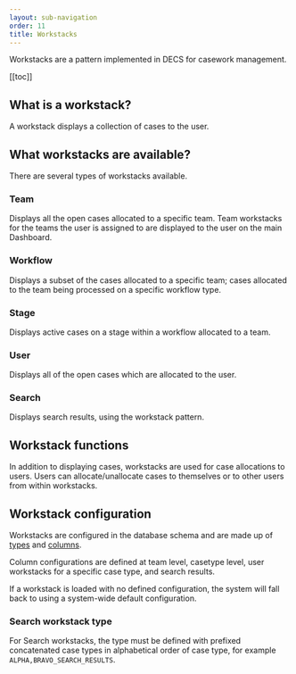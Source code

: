 ```yaml
---
layout: sub-navigation
order: 11
title: Workstacks
---
```

Workstacks are a pattern implemented in DECS for casework management.

[[toc]]

## What is a workstack?
A workstack displays a collection of cases to the user.

## What workstacks are available?
There are several types of workstacks available.

### Team
Displays all the open cases allocated to a specific team. Team workstacks for the teams the user is assigned to are displayed to the user on the main Dashboard.

### Workflow
Displays a subset of the cases allocated to a specific team; cases allocated to the team being processed on a specific workflow type.

### Stage
Displays active cases on a stage within a workflow allocated to a team.

### User
Displays all of the open cases which are allocated to the user.

### Search
Displays search results, using the workstack pattern.

## Workstack functions
In addition to displaying cases, workstacks are used for case allocations to users. Users can allocate/unallocate cases to themselves or to other users from within workstacks. 

## Workstack configuration
Workstacks are configured in the database schema and are made up of [types](https://github.com/UKHomeOffice/hocs-info-service/blob/main/src/main/java/uk/gov/digital/ho/hocs/info/domain/model/WorkstackType.java) and [columns](https://github.com/UKHomeOffice/hocs-info-service/blob/main/src/main/java/uk/gov/digital/ho/hocs/info/domain/model/WorkstackColumn.java).

Column configurations are defined at team level, casetype level, user workstacks for a specific case type, and search results.

If a workstack is loaded with no defined configuration, the system will fall back to using a system-wide default configuration.

### Search workstack type
For Search workstacks, the type must be defined with prefixed concatenated case types in alphabetical order of case type, for example `ALPHA,BRAVO_SEARCH_RESULTS`.
